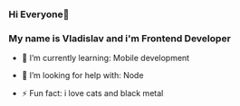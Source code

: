 ### Hi Everyone👋
### My name is Vladislav and i'm Frontend Developer

<!--
**Vlad-Shaitanov/Vlad-Shaitanov** is a ✨ _special_ ✨ repository because its `README.md` (this file) appears on your GitHub profile.

Here are some ideas to get you started:
-->

<!-- - 🔭 I’m currently working on ... -->
- 🌱 I’m currently learning: Mobile development
<!-- - 👯 I’m looking to collaborate on ...-->
- 🤔 I’m looking for help with: Node
<!-- - 💬 Ask me about ...-->
<!-- - 📫 How to reach me: ...-->
<!-- - 😄 Pronouns: ...-->
- ⚡ Fun fact: i love cats and black metal

